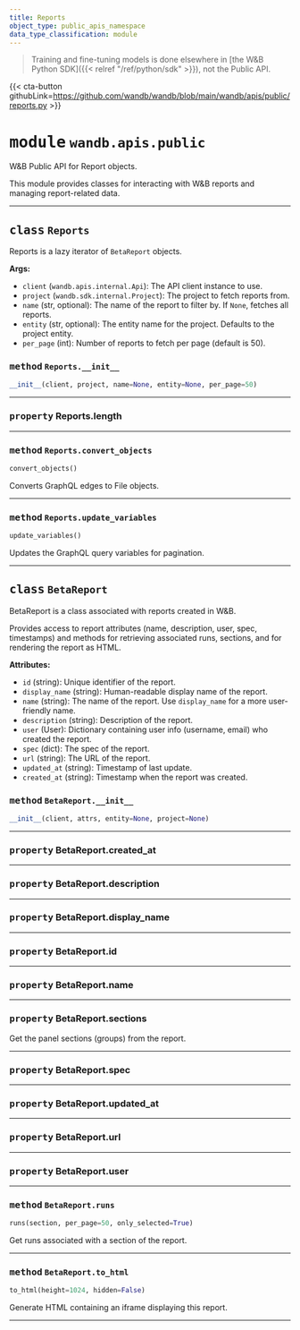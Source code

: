 ```yaml
---
title: Reports
object_type: public_apis_namespace
data_type_classification: module
---
```

> Training and fine-tuning models is done elsewhere in [the W&B Python SDK]({{< relref "/ref/python/sdk" >}}), not the Public API.

{{< cta-button githubLink=https://github.com/wandb/wandb/blob/main/wandb/apis/public/reports.py >}}




# <kbd>module</kbd> `wandb.apis.public`
W&B Public API for Report objects. 

This module provides classes for interacting with W&B reports and managing report-related data. 



---

## <kbd>class</kbd> `Reports`
Reports is a lazy iterator of `BetaReport` objects. 



**Args:**
 
 - `client` (`wandb.apis.internal.Api`):  The API client instance to use. 
 - `project` (`wandb.sdk.internal.Project`):  The project to fetch reports from. 
 - `name` (str, optional):  The name of the report to filter by. If `None`,  fetches all reports. 
 - `entity` (str, optional):  The entity name for the project. Defaults to  the project entity. 
 - `per_page` (int):  Number of reports to fetch per page (default is 50). 

### <kbd>method</kbd> `Reports.__init__`

```python
__init__(client, project, name=None, entity=None, per_page=50)
```






---


### <kbd>property</kbd> Reports.length





---


### <kbd>method</kbd> `Reports.convert_objects`

```python
convert_objects()
```

Converts GraphQL edges to File objects. 

---

### <kbd>method</kbd> `Reports.update_variables`

```python
update_variables()
```

Updates the GraphQL query variables for pagination. 


---

## <kbd>class</kbd> `BetaReport`
BetaReport is a class associated with reports created in W&B. 

Provides access to report attributes (name, description, user, spec, timestamps) and methods for retrieving associated runs, sections, and for rendering the report as HTML. 



**Attributes:**
 
 - `id` (string):  Unique identifier of the report. 
 - `display_name` (string):  Human-readable display name of the report. 
 - `name` (string):  The name of the report. Use `display_name` for a more user-friendly name. 
 - `description` (string):  Description of the report. 
 - `user` (User):  Dictionary containing user info (username, email) who  created the report. 
 - `spec` (dict):  The spec of the report. 
 - `url` (string):  The URL of the report. 
 - `updated_at` (string):  Timestamp of last update. 
 - `created_at` (string):  Timestamp when the report was created. 

### <kbd>method</kbd> `BetaReport.__init__`

```python
__init__(client, attrs, entity=None, project=None)
```






---

### <kbd>property</kbd> BetaReport.created_at





---

### <kbd>property</kbd> BetaReport.description





---

### <kbd>property</kbd> BetaReport.display_name





---

### <kbd>property</kbd> BetaReport.id





---

### <kbd>property</kbd> BetaReport.name





---

### <kbd>property</kbd> BetaReport.sections

Get the panel sections (groups) from the report. 

---

### <kbd>property</kbd> BetaReport.spec





---

### <kbd>property</kbd> BetaReport.updated_at





---

### <kbd>property</kbd> BetaReport.url





---

### <kbd>property</kbd> BetaReport.user







---

### <kbd>method</kbd> `BetaReport.runs`

```python
runs(section, per_page=50, only_selected=True)
```

Get runs associated with a section of the report. 

---

### <kbd>method</kbd> `BetaReport.to_html`

```python
to_html(height=1024, hidden=False)
```

Generate HTML containing an iframe displaying this report. 


---



